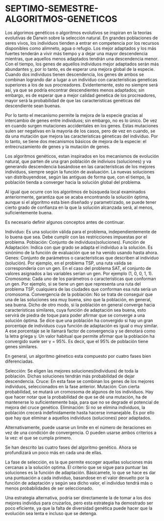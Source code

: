 # SEPTIMO-SEMESTRE-ALGORITMOS-GENETICOS
Los algorimos genéticos o algoritmos evolutivos se inspiran en la teorias evolutivas de Darwin sobre la selección natural. En grandes poblaciones de seres vivos, los individuos tienden a entrar en competencia por los recursos disponibles como alimneto, agua o refugio. Los mejor adaptados y los más fuertes tenderán a vivir más tiempo y a dejar una mayor descendencia mientras, que aquellos menos adaptados tendrán una descendencia menor. Con el tiempo, los genes de aquellos individuos mejor adaptados serán más abundantes y, por lo tanto, es de esperar una mejora global de la especie. Cuando dos individuos tienen descendencia, los genes de ambos se combinan logrando dar a lugar a un individuo con caracteristicas geneticas superiores a los de sus procreadores. Evidentemente, esto no siempre será así, ya que se podría encontrar descendientes menos adaptados; sin embargo, es de esperar que a mejor calidad genetica de los procreadores, mayor será la probabilidad de que las caracteristicas genéticas del descendiente sean buenas.

Por lo tanto el mecanismo permite la mejora de la especie gracias al intercambio de genes entre individuos; sin embargo, no es lo único. De vez en cuando surgen mutaciones accidentales en los genes. Estas mutaciones sulen ser negativas en la mayoria de los casos, pero de vez en cuando, se da una mutación que mejora las caracteristicas géneticas del individuo. Por lo tanto, se tiene dos mecanismos básicos de mejora de la especie: el entrecruzamiento de genes y la mutación de genes.

Los algoritmos genéticos, estan inspirados en los mecanismos de evolución natural, que parten de una gran población de indiviuos (soluciones) y va generando descendencia basándose en las características de los mejores individuos, siempre según la función de avaluación. La nuevas soluciones van distribuyendose, según las antiguas de forma que, con el tiempo, la población tienda a converger hacia la solución global del problema.

Al igual que ocurre con los algoritmos de búsqueda local examinados anteriormente, garantiza que se acaba encontrando la solución óptima, aunque si el algoritmo esta bien diseñado y parametrizado, se puede tener cierto grado de confianza en la que la solución alcanzada será, al menos, suficientemente buena.

Es necesario definir algunos conceptos antes de continuar.

Individuo: Es una solución válida para el problema, independientemente de lo buena que sea. Debe cumplir con las restricciones impuestas por el problema.
	Población: Conjunto de individuos(soluciones).
	Función de Adaptación: Indica con que grado se adapta el individuo a la solución. Es sinónimo de la función de evaluación que se ha venido usando hasta ahora.
	Genes:  Conjunto de parámetros o características que describen al individuo (solución). Por ejemplo, en el problema TSP, una ruta valida se correspondería con un gen. En el caso del problema SAT, el conjunto de valores asignados a las variables serían un gen. Por ejemplo (1, 0, 0, 1, 1).
	Cromosoma:  Cada uno de los parámetros o características que conforman un gen. Por ejemplo, si se tiene un gen que representa una ruta del problema TSP, cualquiera de las ciudades que conforman esa ruta sería un cromosoma.
	Convergencia de la población:  No se trata de conseguir que una de las soluciones sea muy buena, sino que la población, en general, sea buena. Dicho de otro modo, si la población en general converge hacia características similares, cuya función de adaptación sea buena, esto servirá de piedra de toque para poder afirmar que se converge a una solución óptima. Se dice que una población ha convergido si hay un gran porcentaje de individuos cuya función de adaptación es igual o muy similar. A ese porcentaje se le llamará factor de convergencia y se denotará como la letra griega  γ. Un valor habitual que permite afirmar que la población ha convergido suele ser γ = 95%. Es decir, que el 95% de población tiene genes similares.

En general, un algoritmo génetico esta compuesto por cuatro fases bien diferenciadas.

Selección: Se eligen las mejores soluciones(individuos) de toda la población. Dichas soluciones tendrán más probabilidad de dejar descendencia.
	Cruce: En esta fase se combinan los genes de los mejores individuos, seleccionados en la fase anterior.
	Mutación: Con cierta probabilidad, se mutará un cromosoma de algunos de los individuos. Hay que hacer notar que la probabilidad de que se dé una mutación, ha de mantenerse lo suficientemente baja, para que no se degrade el potencial de mejora del cruce genético.
	Eliminación: Si no se elimina individuos, la población crecerá indefinidamente hasta hacerse inmanejable. Es por ello que hay que eliminar a aquellos individuos (soluciones) peor adaptados.

 Alternativamente, puede usarse un limite en el número de iteraciones en vez de una condición de convergencia. O pueden usarse ambos criterios a la vez: el que se cumpla primero.

Se han descrito las cuatro fases del algoritmo genético. Ahora se profundizará un poco más en cada una de ellas.

La fase de selección, es la que permite escoger aquellas soluciones más cercanas a la solución optima. El criterio que se sigue para puntuar las soluciones es la función de adaptación. Básicamete, lo que se hace es dar una puntuación a cada individuo, basandose en el valor devuelto por la función de adaptación y según sea dicho valor, el individuo tendrá más o menos probabilidades de ser seleccionado.

Una estrategia alternativa, podria ser directamente la de tomar a los dos mejores individus para cruzarlos, pero esta estrategia ha demostrado ser poco eficiente, ya que la falta de diversidad genética puede hacer que la evolución sea lenta e incluso que se detenga.


